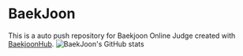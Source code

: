 # BaekJoon
This is a auto push repository for Baekjoon Online Judge created with [BaekjoonHub](https://github.com/BaekjoonHub/BaekjoonHub).
![BaekJoon's GitHub stats](https://github-readme-stats.vercel.app/api?username=wsh096&show_icons=true&theme=cobalt)  
